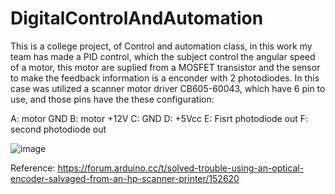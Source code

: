 # DigitalControlAndAutomation

This is a college project, of Control and automation class, in this work my team has made a PID control, which the subject control the angular speed of a motor, this motor are suplied from a MOSFET transistor and the sensor to make the feedback information is a enconder with 2 photodiodes.
In this case was utilized a scanner motor driver CB605-60043, which have 6 pin to use, and those pins have the these configuration:

A: motor GND
B: motor +12V
C: GND
D: +5Vcc
E: Fisrt photodiode out
F: second photodiode out

![image](https://user-images.githubusercontent.com/59540104/176082554-90e8871b-6a84-44e5-8acf-0825e355ee45.png)

Reference: https://forum.arduino.cc/t/solved-trouble-using-an-optical-encoder-salvaged-from-an-hp-scanner-printer/152620
